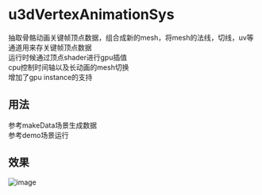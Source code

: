 # u3dVertexAnimationSys   
抽取骨骼动画关键帧顶点数据，组合成新的mesh，将mesh的法线，切线，uv等通道用来存关键帧顶点数据      
运行时候通过顶点shader进行gpu插值      
cpu控制时间轴以及长动画的mesh切换   
增加了gpu instance的支持   
## 用法    
参考makeData场景生成数据    
参考demo场景运行   
## 效果   
 ![image]( https://github.com/lixiuzhi/u3dVertexAnimationSys/blob/master/demo.gif)

